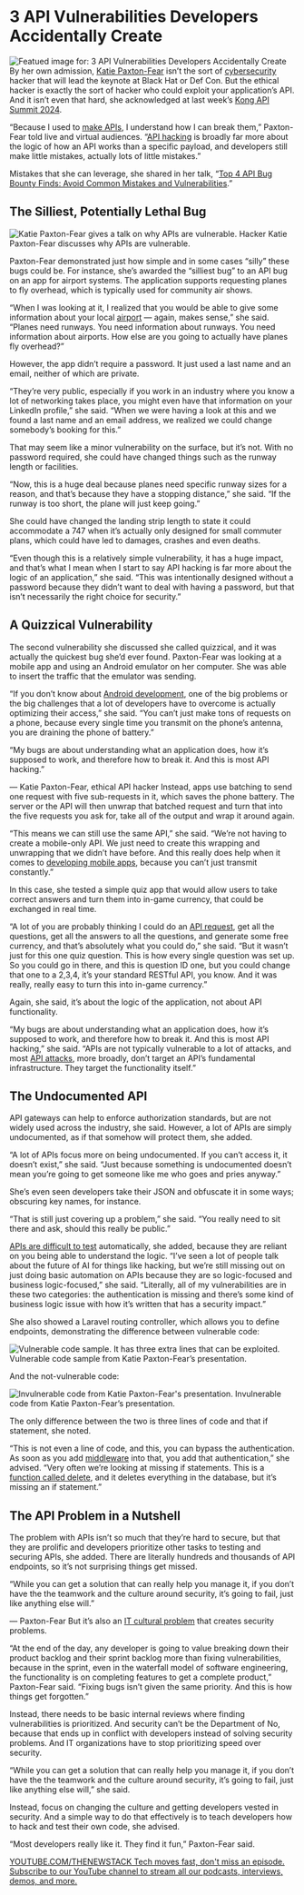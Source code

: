 # 3 API Vulnerabilities Developers Accidentally Create
![Featued image for: 3 API Vulnerabilities Developers Accidentally Create](https://cdn.thenewstack.io/media/2024/09/df2bc274-usingapissecurely-1024x683.jpg)
By her own admission, [Katie Paxton-Fear](https://www.linkedin.com/in/katiepf/?originalSubdomain=uk) isn’t the sort of [cybersecurity](https://roadmap.sh/cyber-security) hacker that will lead the keynote at Black Hat or Def Con. But the ethical hacker is exactly the sort of hacker who could exploit your application’s API. And it isn’t even that hard, she acknowledged at last week’s [Kong API Summit 2024](https://thenewstack.io/kong-new-ai-infused-features-for-api-management-dev-tools/).

“Because I used to [make APIs](https://thenewstack.io/sxsw-2017-make-apis-easy-use-web/), I understand how I can break them,” Paxton-Fear told live and virtual audiences. “[API hacking](https://thenewstack.io/lessons-learned-from-hacking-the-tesla-api/) is broadly far more about the logic of how an API works than a specific payload, and developers still make little mistakes, actually lots of little mistakes.”

Mistakes that she can leverage, she shared in her talk, “[Top 4 API Bug Bounty Finds: Avoid Common Mistakes and Vulnerabilities](https://konghq.com/resources/videos/top-4-api-bug-bounty-finds-avoid-common-mistakes-vulnerabilities).”

## The Silliest, Potentially Lethal Bug
![Katie Paxton-Fear gives a talk on why APIs are vulnerable.](https://cdn.thenewstack.io/media/2024/09/0916b73a-apiwhyvulnerable.jpg)
Hacker Katie Paxton-Fear discusses why APIs are vulnerable.

Paxton-Fear demonstrated just how simple and in some cases “silly” these bugs could be. For instance, she’s awarded the “silliest bug” to an API bug on an app for airport systems. The application supports requesting planes to fly overhead, which is typically used for community air shows.

“When I was looking at it, I realized that you would be able to give some information about your local [airport](https://thenewstack.io/7-urgent-lessons-from-the-crowdstrike-disaster/) — again, makes sense,” she said. “Planes need runways. You need information about runways. You need information about airports. How else are you going to actually have planes fly overhead?”

However, the app didn’t require a password. It just used a last name and an email, neither of which are private.

“They’re very public, especially if you work in an industry where you know a lot of networking takes place, you might even have that information on your LinkedIn profile,” she said. “When we were having a look at this and we found a last name and an email address, we realized we could change somebody’s booking for this.”

That may seem like a minor vulnerability on the surface, but it’s not. With no password required, she could have changed things such as the runway length or facilities.

“Now, this is a huge deal because planes need specific runway sizes for a reason, and that’s because they have a stopping distance,” she said. “If the runway is too short, the plane will just keep going.”

She could have changed the landing strip length to state it could accommodate a 747 when it’s actually only designed for small commuter plans, which could have led to damages, crashes and even deaths.

“Even though this is a relatively simple vulnerability, it has a huge impact, and that’s what I mean when I start to say API hacking is far more about the logic of an application,” she said. “This was intentionally designed without a password because they didn’t want to deal with having a password, but that isn’t necessarily the right choice for security.”

## A Quizzical Vulnerability
The second vulnerability she discussed she called quizzical, and it was actually the quickest bug she’d ever found. Paxton-Fear was looking at a mobile app and using an Android emulator on her computer. She was able to insert the traffic that the emulator was sending.

“If you don’t know about [Android development](https://thenewstack.io/scoring-comparison-android-ios-development/), one of the big problems or the big challenges that a lot of developers have to overcome is actually optimizing their access,” she said. “You can’t just make tons of requests on a phone, because every single time you transmit on the phone’s antenna, you are draining the phone of battery.”

“My bugs are about understanding what an application does, how it’s supposed to work, and therefore how to break it. And this is most API hacking.”

— Katie Paxton-Fear, ethical API hacker
Instead, apps use batching to send one request with five sub-requests in it, which saves the phone battery. The server or the API will then unwrap that batched request and turn that into the five requests you ask for, take all of the output and wrap it around again.

“This means we can still use the same API,” she said. “We’re not having to create a mobile-only API. We just need to create this wrapping and unwrapping that we didn’t have before. And this really does help when it comes to [developing mobile apps](https://thenewstack.io/the-role-of-the-database-in-mobile-app-development/), because you can’t just transmit constantly.”

In this case, she tested a simple quiz app that would allow users to take correct answers and turn them into in-game currency, that could be exchanged in real time.

“A lot of you are probably thinking I could do an [API request](https://thenewstack.io/api-governance-and-developer-experience-in-a-developer-portal/), get all the questions, get all the answers to all the questions, and generate some free currency, and that’s absolutely what you could do,” she said. “But it wasn’t just for this one quiz question. This is how every single question was set up. So you could go in there, and this is question ID one, but you could change that one to a 2,3,4, it’s your standard RESTful API, you know. And it was really, really easy to turn this into in-game currency.”

Again, she said, it’s about the logic of the application, not about API functionality.

“My bugs are about understanding what an application does, how it’s supposed to work, and therefore how to break it. And this is most API hacking,” she said. “APIs are not typically vulnerable to a lot of attacks, and most [API attacks](https://thenewstack.io/the-economics-of-api-attacks-and-how-developers-can-stop-them/), more broadly, don’t target an API’s fundamental infrastructure. They target the functionality itself.”

## The Undocumented API
API gateways can help to enforce authorization standards, but are not widely used across the industry, she said. However, a lot of APIs are simply undocumented, as if that somehow will protect them, she added.

“A lot of APIs focus more on being undocumented. If you can’t access it, it doesn’t exist,” she said. “Just because something is undocumented doesn’t mean you’re going to get someone like me who goes and pries anyway.”

She’s even seen developers take their JSON and obfuscate it in some ways; obscuring key names, for instance.

“That is still just covering up a problem,” she said. “You really need to sit there and ask, should this really be public.”

[APIs are difficult to test](https://thenewstack.io/reining-in-the-api-wild-west-5-api-testing-best-practices/) automatically, she added, because they are reliant on you being able to understand the logic.
“I’ve seen a lot of people talk about the future of AI for things like hacking, but we’re still missing out on just doing basic automation on APIs because they are so logic-focused and business logic-focused,” she said. “Literally, all of my vulnerabilities are in these two categories: the authentication is missing and there’s some kind of business logic issue with how it’s written that has a security impact.”

She also showed a Laravel routing controller, which allows you to define endpoints, demonstrating the difference between vulnerable code:

![Vulnerable code sample. It has three extra lines that can be exploited.](https://cdn.thenewstack.io/media/2024/09/197d6e83-vulnerable-code-api-.jpg)
Vulnerable code sample from Katie Paxton-Fear’s presentation.

And the not-vulnerable code:

![Invulnerable code from Katie Paxton-Fear's presentation.](https://cdn.thenewstack.io/media/2024/09/ed8629a3-notvulnerable-code-api.jpg)
Invulnerable code from Katie Paxton-Fear’s presentation.

The only difference between the two is three lines of code and that if statement, she noted.

“This is not even a line of code, and this, you can bypass the authentication. As soon as you add [middleware](https://thenewstack.io/middleware-in-the-frontend-tool-helps-manage-webhooks-on-vercel/) into that, you add that authentication,” she advised. “Very often we’re looking at missing if statements. This is a [function called delete](https://thenewstack.io/learn-react-delete-functionality-and-the-set-state-hook/), and it deletes everything in the database, but it’s missing an if statement.”

## The API Problem in a Nutshell
The problem with APIs isn’t so much that they’re hard to secure, but that they are prolific and developers prioritize other tasks to testing and securing APIs, she added. There are literally hundreds and thousands of API endpoints, so it’s not surprising things get missed.

“While you can get a solution that can really help you manage it, if you don’t have the the teamwork and the culture around security, it’s going to fail, just like anything else will.”

— Paxton-Fear
But it’s also an [IT cultural problem](https://thenewstack.io/say-no-to-ship-it-culture-slow-and-steady-wins-the-race/) that creates security problems.

“At the end of the day, any developer is going to value breaking down their product backlog and their sprint backlog more than fixing vulnerabilities, because in the sprint, even in the waterfall model of software engineering, the functionality is on completing features to get a complete product,” Paxton-Fear said. “Fixing bugs isn’t given the same priority. And this is how things get forgotten.”

Instead, there needs to be basic internal reviews where finding vulnerabilities is prioritized. And security can’t be the Department of No, because that ends up in conflict with developers instead of solving security problems. And IT organizations have to stop prioritizing speed over security.

“While you can get a solution that can really help you manage it, if you don’t have the the teamwork and the culture around security, it’s going to fail, just like anything else will,” she said.

Instead, focus on changing the culture and getting developers vested in security. And a simple way to do that effectively is to teach developers how to hack and test their own code, she advised.

“Most developers really like it. They find it fun,” Paxton-Fear said.

[
YOUTUBE.COM/THENEWSTACK
Tech moves fast, don't miss an episode. Subscribe to our YouTube
channel to stream all our podcasts, interviews, demos, and more.
](https://youtube.com/thenewstack?sub_confirmation=1)